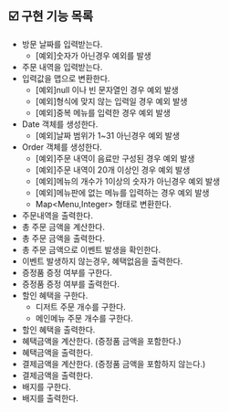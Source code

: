 ## ☑️ 구현 기능 목록

* 방문 날짜를 입력받는다.
  - [예외]숫자가 아닌경우 예외를 발생
* 주문 내역을 입력받는다.
* 입력값을 맵으로 변환한다.
  - [예외]null 이나 빈 문자열인 경우 예외 발생
  - [예외]형식에 맞지 않는 입력일 경우 예외 발생
  - [예외]중복 메뉴를 입력한 경우 예외 발생
* Date 객체를 생성한다.
  - [예외]날짜 범위가 1~31 아닌경우 예외 발생
* Order 객체를 생성한다.
  - [예외]주문 내역이 음료만 구성된 경우 예외 발생
  - [예외]주문 내역이 20개 이상인 경우 예외 발생 
  - [예외]메뉴의 개수가 1이상의 숫자가 아닌경우 예외 발생 
  - [예외]메뉴판에 없는 메뉴를 입력하는 경우 예외 발생
  - Map<Menu,Integer> 형태로 변환한다.
* 주문내역을 출력한다.
* 총 주문 금액을 계산한다.
* 총 주문 금액을 출력한다.
* 총 주문 금액으로 이벤트 발생을 확인한다.
* 이벤트 발생하지 않는경우, 혜택없음을 출력한다.
* 증정품 증정 여부를 구한다.
* 증정품 증정 여부를 출력한다.
* 할인 혜택을 구한다.
  - 디저트 주문 개수를 구한다.
  - 메인메뉴 주문 개수를 구한다.
* 할인 혜택을 출력한다.
* 혜택금액을 계산한다. (증정품 금액을 포함한다.)
* 혜택금액을 출력한다.
* 결제금액을 계산한다. (증정품 금액을 포함하지 않는다.)
* 결제금액을 출력한다.
* 배지를 구한다.
* 배지를 출력한다.
  